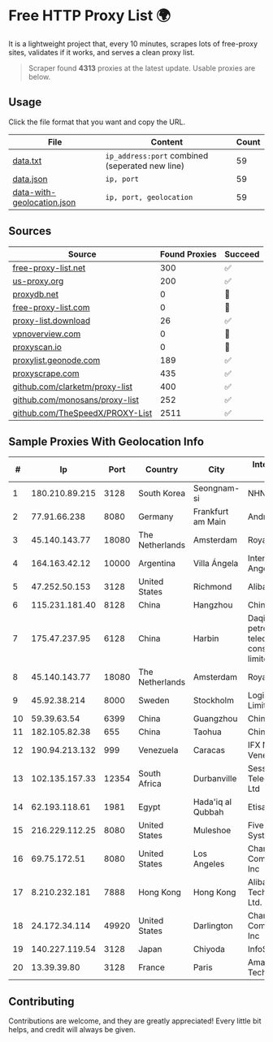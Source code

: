 
# Free HTTP Proxy List 🌍

It is a lightweight project that, every 10 minutes, scrapes lots of free-proxy sites, validates if it works, and serves a clean proxy list.


> Scraper found **4313** proxies at the latest update. Usable proxies are below.

## Usage

Click the file format that you want and copy the URL.


|File|Content|Count|
|----|-------|-----|
|[data.txt](https://raw.githubusercontent.com/themiralay/Proxy-List-World/master/data.txt)|`ip_address:port` combined (seperated new line)|59|
|[data.json](https://raw.githubusercontent.com/themiralay/Proxy-List-World/master/data.json)|`ip, port`|59|
|[data-with-geolocation.json](https://raw.githubusercontent.com/themiralay/Proxy-List-World/master/data-with-geolocation.json)|`ip, port, geolocation`|59|

## Sources

|Source|Found Proxies|Succeed|
|------|-------------|-------|
|[free-proxy-list.net](https://free-proxy-list.net)|300|✅|
|[us-proxy.org](https://www.us-proxy.org)|200|✅|
|[proxydb.net](http://proxydb.net)|0|🚫|
|[free-proxy-list.com](https://free-proxy-list.com/?page=&port=&type%5B%5D=http&type%5B%5D=https&up_time=0&search=Search)|0|🚫|
|[proxy-list.download](https://www.proxy-list.download/HTTP)|26|✅|
|[vpnoverview.com](https://vpnoverview.com/privacy/anonymous-browsing/free-proxy-servers)|0|🚫|
|[proxyscan.io](https://www.proxyscan.io)|0|🚫|
|[proxylist.geonode.com](https://proxylist.geonode.com/api/proxy-list?limit=300&page=1&sort_by=lastChecked&sort_type=desc&protocols=http,https)|189|✅|
|[proxyscrape.com](https://api.proxyscrape.com/v2/?request=displayproxies&protocol=http&timeout=10000&country=all&ssl=all&anonymity=all)|435|✅|
|[github.com/clarketm/proxy-list](https://raw.githubusercontent.com/clarketm/proxy-list/master/proxy-list-raw.txt)|400|✅|
|[github.com/monosans/proxy-list](https://raw.githubusercontent.com/monosans/proxy-list/main/proxies/http.txt)|252|✅|
|[github.com/TheSpeedX/PROXY-List](https://raw.githubusercontent.com/TheSpeedX/PROXY-List/master/http.txt)|2511|✅|


## Sample Proxies With Geolocation Info

|#|Ip|Port|Country|City|Internet Service Provider|
|-|--|----|-------|----|-------------------------|
|1|180.210.89.215|3128|South Korea|Seongnam-si|NHNCLOUD|
|2|77.91.66.238|8080|Germany|Frankfurt am Main|Andrii Hrosh|
|3|45.140.143.77|18080|The Netherlands|Amsterdam|RoyaleHosting BV|
|4|164.163.42.12|10000|Argentina|Villa Ángela|Interret Villa Angela SRL|
|5|47.252.50.153|3128|United States|Richmond|Alibaba Cloud LLC|
|6|115.231.181.40|8128|China|Hangzhou|China Telecom|
|7|175.47.237.95|6128|China|Harbin|Daqing zhongji petroleum telecommunication construction limited cpmpany|
|8|45.140.143.77|18080|The Netherlands|Amsterdam|RoyaleHosting BV|
|9|45.92.38.214|8000|Sweden|Stockholm|LogicForge Limited|
|10|59.39.63.54|6399|China|Guangzhou|Chinanet|
|11|182.105.82.38|655|China|Taohua|Chinanet|
|12|190.94.213.132|999|Venezuela|Caracas|IFX Networks Venezuela C.A.|
|13|102.135.157.33|12354|South Africa|Durbanville|Session Telecoms(PTY) Ltd|
|14|62.193.118.61|1981|Egypt|Hada'iq al Qubbah|Etisalat|
|15|216.229.112.25|8080|United States|Muleshoe|Five Area Systems, LLC|
|16|69.75.172.51|8080|United States|Los Angeles|Charter Communications Inc|
|17|8.210.232.181|7888|Hong Kong|Hong Kong|Alibaba (US) Technology Co., Ltd.|
|18|24.172.34.114|49920|United States|Darlington|Charter Communications Inc|
|19|140.227.119.54|3128|Japan|Chiyoda|InfoSphere|
|20|13.39.39.80|3128|France|Paris|Amazon Technologies Inc.|



## Contributing

Contributions are welcome, and they are greatly appreciated! Every
little bit helps, and credit will always be given.


